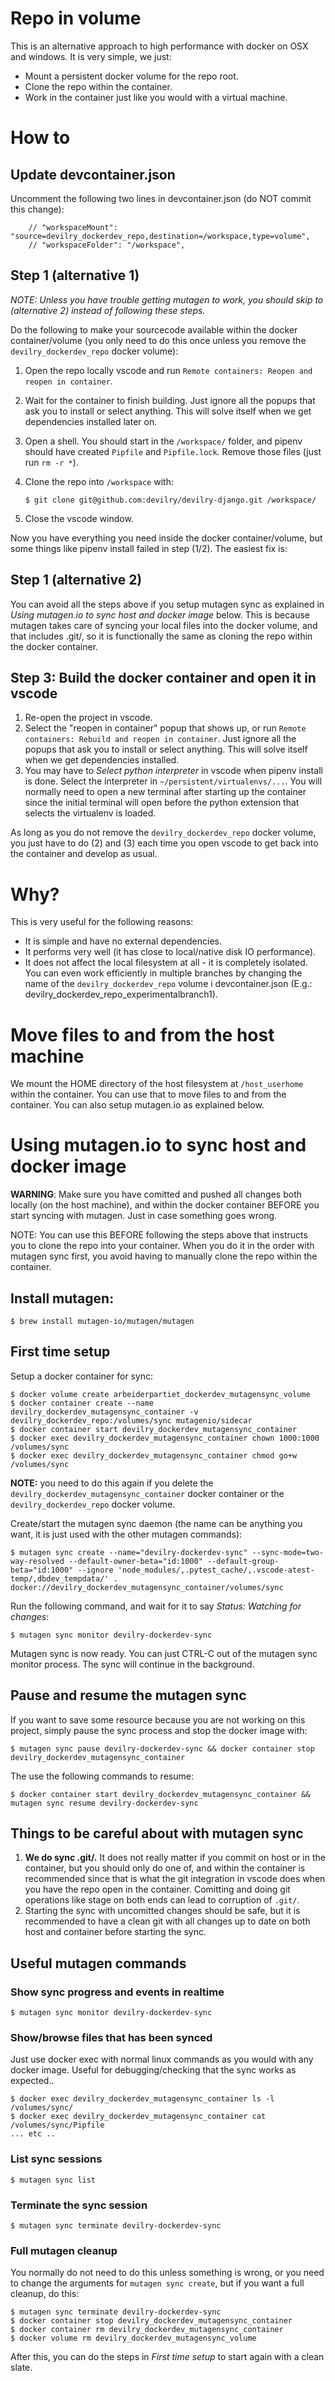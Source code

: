 # Repo in volume

This is an alternative approach to high performance with docker on OSX and windows.
It is very simple, we just:

- Mount a persistent docker volume for the repo root.
- Clone the repo within the container.
- Work in the container just like you would with a virtual machine.


# How to

## Update devcontainer.json
Uncomment the following two lines in devcontainer.json (do NOT commit this change):
```
	// "workspaceMount": "source=devilry_dockerdev_repo,destination=/workspace,type=volume",
	// "workspaceFolder": "/workspace",
```

## Step 1 (alternative 1)
_NOTE: Unless you have trouble getting mutagen to work, you should skip to _(alternative 2)_ instead of following these steps._

Do the following to make your sourcecode available within the docker container/volume (you only need to do this once unless you remove the ``devilry_dockerdev_repo`` docker volume):

1. Open the repo locally vscode and run ``Remote containers: Reopen and reopen in container``.
2. Wait for the container to finish building. Just ignore all the popups that ask you to install or select anything.
   This will solve itself when we get dependencies installed later on.
3. Open a shell. You should start in the ``/workspace/`` folder, and pipenv should have created
   ``Pipfile`` and ``Pipfile.lock``. Remove those files (just run ``rm -r *``).
4. Clone the repo into ``/workspace`` with:

   ```
   $ git clone git@github.com:devilry/devilry-django.git /workspace/
   ```
4. Close the vscode window.

Now you have everything you need inside the docker container/volume, but some things like pipenv install
failed in step (1/2). The easiest fix is:

## Step 1 (alternative 2)
You can avoid all the steps above if you setup mutagen sync as explained in _Using mutagen.io to sync host and docker image_ below. This is because mutagen takes care of syncing your local files into the docker volume, and that includes .git/, so it is functionally the same as cloning the repo within the docker container.


## Step 3: Build the docker container and open it in vscode

1. Re-open the project in vscode.
2. Select the "reopen in container" popup that shows up, or run ``Remote containers: Rebuild and reopen in container``.
   Just ignore all the popups that ask you to install or select anything.
   This will solve itself when we get dependencies installed.
3. You may have to _Select python interpreter_ in vscode when pipenv install is done. Select
   the interpreter in ``~/persistent/virtualenvs/...``. You will normally need to open
   a new terminal after starting up the container since the initial terminal will
   open before the python extension that selects the virtualenv is loaded.

As long as you do not remove the ``devilry_dockerdev_repo`` docker volume, you just have to do (2) and (3) each
time you open vscode to get back into the container and develop as usual.


# Why?
This is very useful for the following reasons:

- It is simple and have no external dependencies.
- It performs very well (it has close to local/native disk IO performance).
- It does not affect the local filesystem at all - it is completely isolated. You can even work efficiently in
  multiple branches by changing the name of the ``devilry_dockerdev_repo`` volume i devcontainer.json
  (E.g.: devilry_dockerdev_repo_experimentalbranch1).


# Move files to and from the host machine
We mount the HOME directory of the host filesystem at ``/host_userhome`` within
the container. You can use that to move files to and from the container. You can also
setup mutagen.io as explained below.


# Using mutagen.io to sync host and docker image
**WARNING**: Make sure you have comitted and pushed all changes both locally (on the host machine), and within the docker container BEFORE
you start syncing with mutagen. Just in case something goes wrong.

NOTE: You can use this BEFORE following the steps above that instructs you to clone the repo into your
container. When you do it in the order with mutagen sync first, you avoid having to manually
clone the repo within the container.


## Install mutagen:
```
$ brew install mutagen-io/mutagen/mutagen
```

## First time setup

Setup a docker container for sync:
```
$ docker volume create arbeiderpartiet_dockerdev_mutagensync_volume
$ docker container create --name devilry_dockerdev_mutagensync_container -v devilry_dockerdev_repo:/volumes/sync mutagenio/sidecar
$ docker container start devilry_dockerdev_mutagensync_container
$ docker exec devilry_dockerdev_mutagensync_container chown 1000:1000 /volumes/sync
$ docker exec devilry_dockerdev_mutagensync_container chmod go+w /volumes/sync
```
**NOTE:** you need to do this again if you delete the ``devilry_dockerdev_mutagensync_container`` docker container
or the ``devilry_dockerdev_repo`` docker volume.

Create/start the mutagen sync daemon (the name can be anything you want, it is just used with the other mutagen commands):
```
$ mutagen sync create --name="devilry-dockerdev-sync" --sync-mode=two-way-resolved --default-owner-beta="id:1000" --default-group-beta="id:1000" --ignore 'node_modules/,.pytest_cache/,.vscode-atest-temp/,dbdev_tempdata/' . docker://devilry_dockerdev_mutagensync_container/volumes/sync
```

Run the following command, and wait for it to say _Status: Watching for changes_:
```
$ mutagen sync monitor devilry-dockerdev-sync
```

Mutagen sync is now ready. You can just CTRL-C out of the mutagen sync monitor process. The sync will continue in the background.

## Pause and resume the mutagen sync
If you want to save some resource because you are not working on this project, simply pause
the sync process and stop the docker image with:

```
$ mutagen sync pause devilry-dockerdev-sync && docker container stop devilry_dockerdev_mutagensync_container
```

The use the following commands to resume:
```
$ docker container start devilry_dockerdev_mutagensync_container && mutagen sync resume devilry-dockerdev-sync
```

## Things to be careful about with mutagen sync

1. **We do sync .git/.** It does not really matter if you commit on host or in the container, but you should only do one of,
   and within the container is recommended since that is what the git integration in vscode does when you have the repo open
   in the container.
   Comitting and doing git operations like stage on both ends can lead to corruption of ``.git/``.
2. Starting the sync with uncomitted changes should be safe, but it is recommended to have a clean git with all changes up to
   date on both host and container before starting the sync.


## Useful mutagen commands

### Show sync progress and events in realtime
```
$ mutagen sync monitor devilry-dockerdev-sync
```

### Show/browse files that has been synced
Just use docker exec with normal linux commands as you would with any
docker image. Useful for debugging/checking that the sync works as expected..
```
$ docker exec devilry_dockerdev_mutagensync_container ls -l /volumes/sync/
$ docker exec devilry_dockerdev_mutagensync_container cat /volumes/sync/Pipfile
... etc ..
```

### List sync sessions
```
$ mutagen sync list
```

### Terminate the sync session
```
$ mutagen sync terminate devilry-dockerdev-sync
```


### Full mutagen cleanup
You normally do not need to do this unless something is wrong, or you need to change
the arguments for ``mutagen sync create``, but if you want a full cleanup, do this:
```
$ mutagen sync terminate devilry-dockerdev-sync
$ docker container stop devilry_dockerdev_mutagensync_container
$ docker container rm devilry_dockerdev_mutagensync_container
$ docker volume rm devilry_dockerdev_mutagensync_volume
```
After this, you can do the steps in _First time setup_ to start again
with a clean slate.

